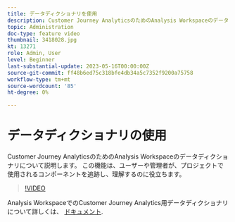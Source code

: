 ```yaml
---
title: データディクショナリを使用
description: Customer Journey AnalyticsのためのAnalysis Workspaceのデータディクショナリについて説明します。 この機能は、ユーザーや管理者が、プロジェクトで使用されるコンポーネントを追跡し、理解するのに役立ちます。 
topic: Administration
doc-type: feature video
thumbnail: 3418028.jpg
kt: 13271
role: Admin, User
level: Beginner
last-substantial-update: 2023-05-16T00:00:00Z
source-git-commit: ff48b6ed75c318bfe4db34a5c7352f9200a75758
workflow-type: tm+mt
source-wordcount: '85'
ht-degree: 0%

---
```


# データディクショナリの使用

Customer Journey AnalyticsのためのAnalysis Workspaceのデータディクショナリについて説明します。 この機能は、ユーザーや管理者が、プロジェクトで使用されるコンポーネントを追跡し、理解するのに役立ちます。 

>[!VIDEO](https://video.tv.adobe.com/v/3418028/?quality=12&learn=on)

Analysis WorkspaceでのCustomer Journey Analytics用データディクショナリについて詳しくは、 [ドキュメント](https://experienceleague.adobe.com/docs/analytics-platform/using/cja-components/data-dictionary/data-dictionary-overview.html).
